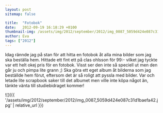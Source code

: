```yaml
---
layout: post
sitemap: false

title:  "Fotobok"
date:   2012-09-19 16:18:29 +0100
thumbnail-img: /assets/img/2012/september/2012/img_0087_5059d424e087c31d1baefa42.jpg
author: Eva
tags: ["2012"]
---
```


Idag rännde jag på stan för att hitta en fotobok åt alla mina bilder som jag ska beställa hem. Hittade ett fint ett på clas ohlsson för 99:- vilket jag tyckte var ett helt okej pris för en fotobok. Visst ser den inte så speciell ut men den går ju och pimpa lite grann ;) Ska göra ett eget album åt bilderna som jag beställde hem förut, eftersom det är så roligt att pyssla med bilder. Var och letade lite scrapbook saker till det albumet men ville inte köpa något än, tänkte vänta till studiebidraget kommer!

![]({{ '/assets/img/2012/september/2012/img_0087_5059d424e087c31d1baefa42.jpg'  | relative_url }})

